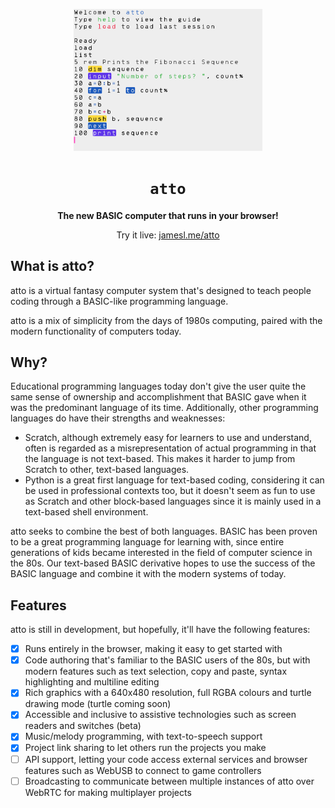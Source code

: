 <p align="center">
<img src="media/promo.png" alt="Screenshot of atto showing code to print the Fibonacci Sequence" width="60%">
</p>

<h1 align="center"><code>atto</code></h1>
<p align="center"><strong>The new BASIC computer that runs in your browser!</strong></p>
<p align="center">Try it live: <a href="https://jamesl.me/atto" target="_blank">jamesl.me/atto</a></p>

## What is atto?
atto is a virtual fantasy computer system that's designed to teach people coding through a BASIC-like programming language.

atto is a mix of simplicity from the days of 1980s computing, paired with the modern functionality of computers today.

## Why?
Educational programming languages today don't give the user quite the same sense of ownership and accomplishment that BASIC gave when it was the predominant language of its time. Additionally, other programming languages do have their strengths and weaknesses:

* Scratch, although extremely easy for learners to use and understand, often is regarded as a misrepresentation of actual programming in that the language is not text-based. This makes it harder to jump from Scratch to other, text-based languages.
* Python is a great first language for text-based coding, considering it can be used in professional contexts too, but it doesn't seem as fun to use as Scratch and other block-based languages since it is mainly used in a text-based shell environment.

atto seeks to combine the best of both languages. BASIC has been proven to be a great programming language for learning with, since entire generations of kids became interested in the field of computer science in the 80s. Our text-based BASIC derivative hopes to use the success of the BASIC language and combine it with the modern systems of today.

## Features
atto is still in development, but hopefully, it'll have the following features:

- [x] Runs entirely in the browser, making it easy to get started with
- [x] Code authoring that's familiar to the BASIC users of the 80s, but with modern features such as text selection, copy and paste, syntax highlighting and multiline editing
- [x] Rich graphics with a 640x480 resolution, full RGBA colours and turtle drawing mode (turtle coming soon)
- [x] Accessible and inclusive to assistive technologies such as screen readers and switches (beta)
- [x] Music/melody programming, with text-to-speech support
- [x] Project link sharing to let others run the projects you make
- [ ] API support, letting your code access external services and browser features such as WebUSB to connect to game controllers
- [ ] Broadcasting to communicate between multiple instances of atto over WebRTC for making multiplayer projects
